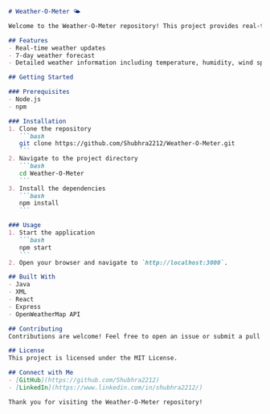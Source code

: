 ````markdown name=README.md
# Weather-O-Meter 🌤️

Welcome to the Weather-O-Meter repository! This project provides real-time weather updates and forecasts.

## Features
- Real-time weather updates
- 7-day weather forecast
- Detailed weather information including temperature, humidity, wind speed, and more

## Getting Started

### Prerequisites
- Node.js
- npm

### Installation
1. Clone the repository
   ```bash
   git clone https://github.com/Shubhra2212/Weather-O-Meter.git
   ```
2. Navigate to the project directory
   ```bash
   cd Weather-O-Meter
   ```
3. Install the dependencies
   ```bash
   npm install
   ```

### Usage
1. Start the application
   ```bash
   npm start
   ```
2. Open your browser and navigate to `http://localhost:3000`.

## Built With
- Java
- XML
- React
- Express
- OpenWeatherMap API

## Contributing
Contributions are welcome! Feel free to open an issue or submit a pull request.

## License
This project is licensed under the MIT License.

## Connect with Me
- [GitHub](https://github.com/Shubhra2212)
- [LinkedIn](https://www.linkedin.com/in/shubhra2212/)

Thank you for visiting the Weather-O-Meter repository!
````
